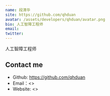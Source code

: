 ```yaml
---
name: 段清华
site: https://github.com/qhduan
avatar: /assets/developers/qhduan/avatar.png
bio: 人工智障工程师
email: 
twitter: 
---
```


人工智障工程师

## Contact me

- Github: <https://github.com/qhduan>
- Email：<>
- Website: <>
  